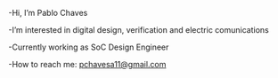 -Hi, I’m Pablo Chaves

-I’m interested in digital design, verification and electric comunications

-Currently working as SoC Design Engineer

-How to reach me: pchavesa11@gmail.com 

<!---
Pchaves98/Pchaves98 is a ✨ special ✨ repository because its `README.md` (this file) appears on your GitHub profile.
You can click the Preview link to take a look at your changes.
--->
